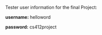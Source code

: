 Tester user information for the final Project:

**username:** helloword

**password:** cs412project
